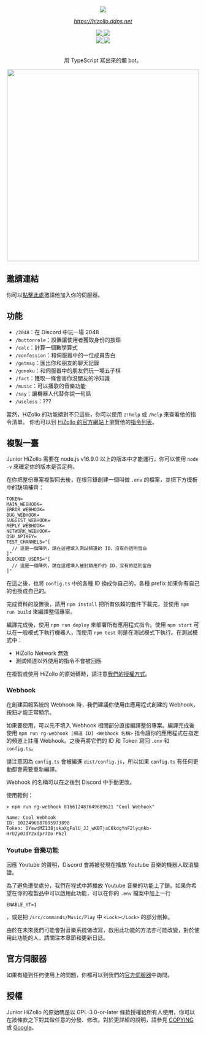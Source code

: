 <div align="center">
  <img src="https://files.catbox.moe/3n2tv1.png" />
  <em><p><a href="https://hizollo.ddns.net">https://hizollo.ddns.net</a><p></em>

  <a href="https://hizollo.ddns.net/server">
    <img src="https://img.shields.io/discord/572733182412193792.svg?style=for-the-badge&logo=Discord&colorB=7289da" />
  </a>
  <a href="https://github.com/hizollo/junior-hizollo">
    <img src="https://img.shields.io/github/license/hizollo/junior-hizollo?style=for-the-badge" />
  </a>
  
  <br />
  
  <a href="https://github.com/hizollo/junior-hizollo/pulls">
    <img src="https://img.shields.io/github/issues-pr/hizollo/junior-hizollo?style=for-the-badge&logo=Github" />
  </a>
  <a href="https://github.com/hizollo/junior-hizollo/issues">
    <img src="https://img.shields.io/github/issues/hizollo/junior-hizollo?style=for-the-badge&logo=Github" />
  </a>
  <br /><br />
  <p>用 TypeScript 寫出來的爛 bot。</p>

  <img src="https://files.catbox.moe/ys65as.png" width="500" />
</div>

## 邀請連結
你可以[點擊此處](https://hizollo.ddns.net/invite)邀請他加入你的伺服器。

## 功能
- `/2048`：在 Discord 中玩一場 2048
- `/buttonrole`：設置讓使用者獲取身份的按鈕
- `/calc`：計算一個數學算式
- `/confession`：和伺服器中的一位成員告白
- `/getmsg`：匯出你和朋友的聊天記錄
- `/gomoku`：和伺服器中的朋友們玩一場五子棋
- `/fact`：獲取一條會害你沒朋友的冷知識
- `/music`：可以播歌的音樂功能
- `/say`：讓機器人代替你說一句話
- `/useless`：???

當然，HiZollo 的功能絕對不只這些，你可以使用 `z!help` 或 `/help` 來查看他的指令清單。
你也可以到 [HiZollo 的官方網站](https://hizollo.ddns.net)上瀏覽他的[指令列表](https://hizollo.ddns.net/commands)。

## 複製一臺
Junior HiZollo 需要在 node.js v16.9.0 以上的版本中才能運行，你可以使用 `node -v` 來確定你的版本是否足夠。

在你把整份專案複製回去後，在根目錄創建一個叫做 `.env` 的檔案，並把下方模板中的缺項補齊：
```
TOKEN=
MAIN_WEBHOOK=
ERROR_WEBHOOK=
BUG_WEBHOOK=
SUGGEST_WEBHOOK=
REPLY_WEBHOOK=
NETWORK_WEBHOOK=
OSU_APIKEY=
TEST_CHANNELS="[
  // 這是一個陣列，請在這裡填入測試頻道的 ID，沒有的話則留白
]"
BLOCKED_USERS="[
  // 這是一個陣列，請在這裡填入被封鎖用戶的 ID，沒有的話則留白
]"
```
在這之後，也將 `config.ts` 中的各種 ID 換成你自己的，各種 prefix 如果你有自己的也換成自己的。

完成資料的設置後，請用 `npm install` 把所有依賴的套件下載完，並使用 `npm run build` 來編譯整個專案。

編譯完成後，使用 `npm run deploy` 來部署所有應用程式指令。使用 `npm start` 可以在一般模式下執行機器人，而使用 `npm test` 則是在測試模式下執行。在測試模式中：
- HiZollo Network 無效
- 測試頻道以外使用的指令不會被回應

在複製或使用 HiZollo 的原始碼時，請注意[我們的授權方式](#授權)。

### Webhook
在創建回報系統的 Webhook 時，我們建議你使用由應用程式創建的 Webhook，按鈕才能正常顯示。

如果要使用，可以先不填入 Webhook 相關部分直接編譯整份專案。編譯完成後使用 `npm run rg-webhook [頻道 ID] <Webhook 名稱>` 指令讓你的應用程式在指定的頻道上註冊 Webhook。之後再將它們的 ID 和 Token 寫回 `.env` 和 `config.ts`。

請注意因為 `config.ts` 會被編進 `dist/config.js`，所以如果 `config.ts` 有任何更動都會需要重新編譯。

Webhook 的名稱可以在之後到 Discord 中手動更改。

使用範例：
```
> npm run rg-webhook 816612487649689621 "Cool Webhook"

Name: Cool Webhook
ID: 1022496087895973898
Token: DYewdMZ138jskaXgFalU_JJ_wKBTjaC6kdgYnF2lyqnkb-HrU2y0JdY2xdpr7Do-P6zl
```

### Youtube 音樂功能
因應 Youtube 的聲明，Discord 會將被發現在播放 Youtube 音樂的機器人取消驗證。

為了避免遭受處分，我們在程式中將播放 Youtube 音樂的功能上了鎖。如果你希望在你的複製品中可以啟用此功能，可以在你的 `.env` 檔案中加上一行
```
ENABLE_YT=1
```
，或是把 `/src/commands/Music/Play` 中 `<Lock></Lock>` 的部分刪掉。

由於在未來我們可能會對音樂系統做改寫，啟用此功能的方法亦可能改變，對於使用此功能的人，請關注本章節和更新日誌。

## 官方伺服器
如果有碰到任何使用上的問題，你都可以到我們的[官方伺服器](https://hizollo.ddns.net/server)中詢問。

## 授權
Junior HiZollo 的原始碼是以 GPL-3.0-or-later 條款授權給所有人使用，你可以在該條款之下對其做任意的分發、修改。對於更詳細的說明，請參見 [COPYING](https://github.com/HiZollo/Junior-HiZollo/blob/main/COPYING) 或 [Google](https://www.google.com/search?q=gpl-3.0-or-later)。